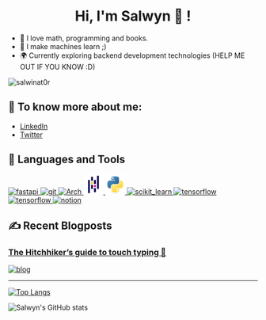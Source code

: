 <h1 align="center">Hi, I'm Salwyn 👋 !</h1>

- 🌱 I love math, programming and books.
- 🤖 I make machines learn ;)
- 🌍 Currently exploring backend development technologies (HELP ME OUT IF YOU KNOW :D)

<p align="left"> <img src="https://komarev.com/ghpvc/?username=salwinat0r&label=Profile%20views&color=0e75b6&style=flat" alt="salwinat0r" /> </p>


## 💬 To know more about me:
- [LinkedIn](https://www.linkedin.com/in/salwyn-mathew-4579381b7/)
- [Twitter](https://twitter.com/salwinator_)

## 💼 Languages and Tools
<p align="left"> <a href="https://fastapi.tiangolo.com/" target="_blank" rel="noreferrer"> <img src="https://cdn.worldvectorlogo.com/logos/fastapi-1.svg" alt="fastapi" width="40" height="40"/> </a> <a href="https://git-scm.com/" target="_blank" rel="noreferrer"> <img src="https://www.vectorlogo.zone/logos/git-scm/git-scm-icon.svg" alt="git" width="40" height="40"/> </a> <a href="https://www.archlinux.org/" target="_blank" rel="noreferrer"> <img src="https://upload.wikimedia.org/wikipedia/commons/thumb/a/a5/Archlinux-icon-crystal-64.svg/1200px-Archlinux-icon-crystal-64.svg.png" alt="Arch" width="40" height="40"/> </a><a href="https://pandas.pydata.org/" target="_blank" rel="noreferrer"> <img src="https://raw.githubusercontent.com/devicons/devicon/2ae2a900d2f041da66e950e4d48052658d850630/icons/pandas/pandas-original.svg" alt="pandas" width="40" height="40"/> </a> <a href="https://www.python.org" target="_blank" rel="noreferrer"> <img src="https://raw.githubusercontent.com/devicons/devicon/master/icons/python/python-original.svg" alt="python" width="40" height="40"/> </a> <a href="https://scikit-learn.org/" target="_blank" rel="noreferrer"> <img src="https://upload.wikimedia.org/wikipedia/commons/0/05/Scikit_learn_logo_small.svg" alt="scikit_learn" width="40" height="40"/> <a href="https://www.tensorflow.org" target="_blank" rel="noreferrer"> <img src="https://www.vectorlogo.zone/logos/tensorflow/tensorflow-icon.svg" alt="tensorflow" width="40" height="40"/> </a> <a href="https://keras.io/" target="_blank" rel="noreferrer"> <img src="https://upload.wikimedia.org/wikipedia/commons/thumb/a/ae/Keras_logo.svg/1200px-Keras_logo.svg.png" alt="tensorflow" width="40" height="40"/> </a> <a href="https://notion.so/" target="_blank" rel="noreferrer"> <img src="https://i.imgur.com/34CqLv2.png" alt="notion" width="40" height="40"/> </a> </p>

## ✍️ Recent Blogposts
### [The Hitchhiker’s guide to touch typing 🎒](https://salwinat0r.github.io/posts/touchtype/)

<a href="https://salwinat0r.github.io/posts/touchtype/" target="_blank" rel="noreferrer"> <img src="https://i.imgur.com/ca68eHv.png" alt="blog" width="600" height="280"/> </a>

---

[![Top Langs](https://github-readme-stats.vercel.app/api/top-langs/?username=salwinat0r&layout=compact&theme=ocean_dark)](https://github.com/salwinat0r/github-readme-stats)

![Salwyn's GitHub stats](https://github-readme-stats.vercel.app/api?username=salwinat0r&show_icons=true&theme=ocean_dark)
